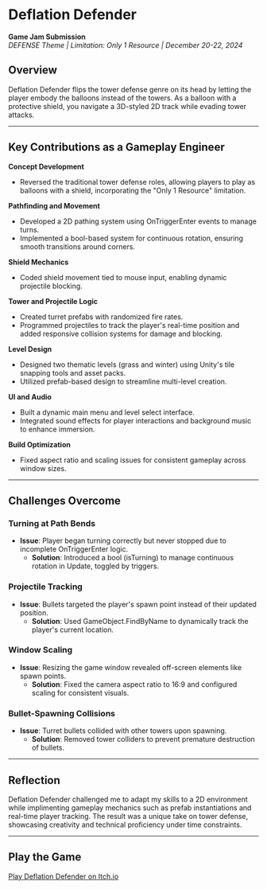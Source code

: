# Deflation Defender  
**Game Jam Submission**  
*DEFENSE Theme | Limitation: Only 1 Resource | December 20-22, 2024*

## Overview  
Deflation Defender flips the tower defense genre on its head by letting the player embody the balloons instead of the towers. As a balloon with a protective shield, you navigate a 3D-styled 2D track while evading tower attacks.  

---

## Key Contributions as a Gameplay Engineer  

**Concept Development**  
  - Reversed the traditional tower defense roles, allowing players to play as balloons with a shield, incorporating the "Only 1 Resource" limitation.  

**Pathfinding and Movement**  
  - Developed a 2D pathing system using OnTriggerEnter events to manage turns.  
  - Implemented a bool-based system for continuous rotation, ensuring smooth transitions around corners.  

**Shield Mechanics**  
  - Coded shield movement tied to mouse input, enabling dynamic projectile blocking.  

**Tower and Projectile Logic**  
  - Created turret prefabs with randomized fire rates.  
  - Programmed projectiles to track the player's real-time position and added responsive collision systems for damage and blocking.  

**Level Design**  
  - Designed two thematic levels (grass and winter) using Unity's tile snapping tools and asset packs.  
  - Utilized prefab-based design to streamline multi-level creation.  

**UI and Audio**  
  - Built a dynamic main menu and level select interface.  
  - Integrated sound effects for player interactions and background music to enhance immersion.  

**Build Optimization**  
  - Fixed aspect ratio and scaling issues for consistent gameplay across window sizes.  

---

## Challenges Overcome  

### **Turning at Path Bends**  
  - **Issue**: Player began turning correctly but never stopped due to incomplete OnTriggerEnter logic.  
    - **Solution**: Introduced a bool (isTurning) to manage continuous rotation in Update, toggled by triggers.  

### **Projectile Tracking**  
  - **Issue**: Bullets targeted the player's spawn point instead of their updated position.  
    - **Solution**: Used GameObject.FindByName to dynamically track the player's current location.  

### **Window Scaling**  
  - **Issue**: Resizing the game window revealed off-screen elements like spawn points.  
    - **Solution**: Fixed the camera aspect ratio to 16:9 and configured scaling for consistent visuals.  

### **Bullet-Spawning Collisions**  
  - **Issue**: Turret bullets collided with other towers upon spawning.  
    - **Solution**: Removed tower colliders to prevent premature destruction of bullets.  

---

## Reflection  
Deflation Defender challenged me to adapt my skills to a 2D environment while implimenting gameplay mechanics such as prefab instantiations and real-time player tracking. The result was a unique take on tower defense, showcasing creativity and technical proficiency under time constraints.  

---

## Play the Game  
[Play Deflation Defender on Itch.io](https://aftertheraingames.itch.io/deflation-defender)  
